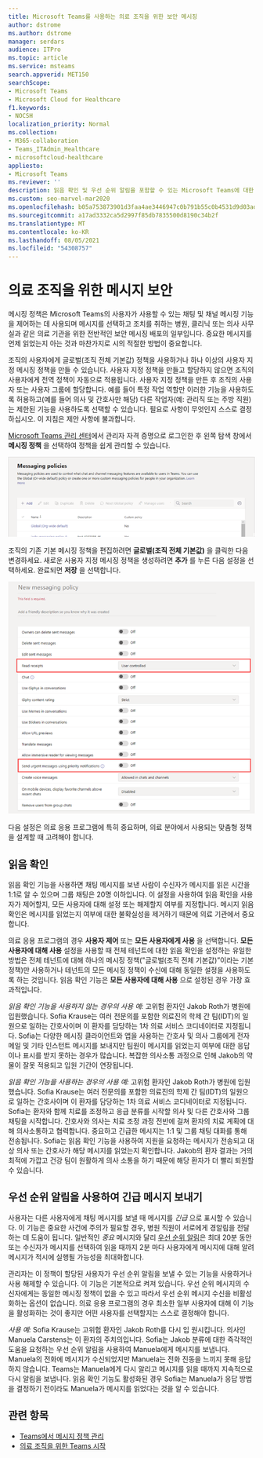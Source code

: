 ```yaml
---
title: Microsoft Teams를 사용하는 의료 조직을 위한 보안 메시징
author: dstrome
ms.author: dstrome
manager: serdars
audience: ITPro
ms.topic: article
ms.service: msteams
search.appverid: MET150
searchScope:
- Microsoft Teams
- Microsoft Cloud for Healthcare
f1.keywords:
- NOCSH
localization_priority: Normal
ms.collection:
- M365-collaboration
- Teams_ITAdmin_Healthcare
- microsoftcloud-healthcare
appliesto:
- Microsoft Teams
ms.reviewer: ''
description: 읽음 확인 및 우선 순위 알림을 포함할 수 있는 Microsoft Teams에 대한 보안 메시징 정책을 사용자 지정하는 방법을 알아보세요.
ms.custom: seo-marvel-mar2020
ms.openlocfilehash: b05a753873901d3faa4ae3446947c0b791b55c0b4531d9d03adf039a421c2f5a
ms.sourcegitcommit: a17ad3332ca5d2997f85db7835500d8190c34b2f
ms.translationtype: MT
ms.contentlocale: ko-KR
ms.lasthandoff: 08/05/2021
ms.locfileid: "54308757"
---
```

# <a name="secure-messaging-for-healthcare-organizations"></a>의료 조직을 위한 메시지 보안

메시징 정책은 Microsoft Teams의 사용자가 사용할 수 있는 채팅 및 채널 메시징 기능을 제어하는 데 사용되며 메시지를 선택하고 조치를 취하는 병원, 클리닉 또는 의사 사무실과 같은 의료 기관을 위한 전반적인 보안 메시징 배포의 일부입니다. 중요한 메시지를 언제 읽었는지 아는 것과 마찬가지로 시의 적절한 방법이 중요합니다.

조직의 사용자에게 글로벌(조직 전체 기본값) 정책을 사용하거나 하나 이상의 사용자 지정 메시징 정책을 만들 수 있습니다. 사용자 지정 정책을 만들고 할당하지 않으면 조직의 사용자에게 전역 정책이 자동으로 적용됩니다. 사용자 지정 정책을 만든 후 조직의 사용자 또는 사용자 그룹에 할당합니다. 예를 들어 특정 작업 역할만 이러한 기능을 사용하도록 허용하고(예를 들어 의사 및 간호사만 해당) 다른 작업자(예: 관리직 또는 주방 직원)는 제한된 기능을 사용하도록 선택할 수 있습니다. 필요로 사항이 무엇인지 스스로 결정하십시오. 이 지침은 제안 사항에 불과합니다.

[Microsoft Teams 관리 센터](https://admin.teams.microsoft.com)에서 관리자 자격 증명으로 로그인한 후 왼쪽 탐색 창에서 **메시징 정책** 을 선택하여 정책을 쉽게 관리할 수 있습니다.

 ![메시징 정책 페이지의 스크린샷](../../media/hc-messaging-policy-admin-center.png)

조직의 기존 기본 메시징 정책을 편집하려면 **글로벌(조직 전체 기본값)** 을 클릭한 다음 변경하세요. 새로운 사용자 지정 메시징 정책을 생성하려면 **추가** 를 누른 다음 설정을 선택하세요. 완료되면 **저장** 을 선택합니다.

![메시징 정책 설정의 스크린샷](../../media/hc-messaging-policy.png)

다음 설정은 의료 응용 프로그램에 특히 중요하며, 의료 분야에서 사용되는 맞춤형 정책을 설계할 때 고려해야 합니다.

## <a name="read-receipts"></a>읽음 확인

읽음 확인 기능을 사용하면 채팅 메시지를 보낸 사람이 수신자가 메시지를 읽은 시간을 1:1로 알 수 있으며 그룹 채팅은 20명 이하입니다. 이 설정을 사용하여 읽음 확인을 사용자가 제어할지, 모든 사용자에 대해 설정 또는 해제할지 여부를 지정합니다. 메시지 읽음 확인은 메시지를 읽었는지 여부에 대한 불확실성을 제거하기 때문에 의료 기관에서 중요합니다.

의료 응용 프로그램의 경우 **사용자 제어** 또는 **모든 사용자에게 사용** 을 선택합니다. **모든 사용자에 대해 사용** 설정을 사용할 때 전체 테넌트에 대한 읽음 확인을 설정하는 유일한 방법은 전체 테넌트에 대해 하나의 메시징 정책("글로벌(조직 전체 기본값)”이라는 기본 정책)만 사용하거나 테넌트의 모든 메시징 정책이 수신에 대해 동일한 설정을 사용하도록 하는 것입니다. 읽음 확인 기능은 **모든 사용자에 대해 사용** 으로 설정된 경우 가장 효과적입니다.

*읽음 확인 기능을 사용하지 않는 경우의 사용 예:* 고위험 환자인 Jakob Roth가 병원에 ​​입원했습니다.  Sofia Krause는 여러 전문의를 포함한 의료진의 학제 간 팀(IDT)의 일원으로 일하는 간호사이며 이 환자를 담당하는 1차 의료 서비스 코디네이터로 지정됩니다.  Sofia는 다양한 메시징 클라이언트와 앱을 사용하는 간호사 및 의사 그룹에게 전자 메일 및 기타 인스턴트 메시지를 보내지만 팀원이 메시지를 읽었는지 여부에 대한 응답이나 표시를 받지 못하는 경우가 많습니다. 복잡한 의사소통 과정으로 인해 Jakob의 약물이 잘못 적용되고 입원 기간이 연장됩니다.

*읽음 확인 기능을 사용하는 경우의 사용 예:* 고위험 환자인 Jakob Roth가 병원에 ​​입원했습니다.  Sofia Krause는 여러 전문의를 포함한 의료진의 학제 간 팀(IDT)의 일원으로 일하는 간호사이며 이 환자를 담당하는 1차 의료 서비스 코디네이터로 지정됩니다.  Sofia는 환자와 함께 치료를 조정하고 응급 분류를 시작할 의사 및 다른 간호사와 그룹 채팅을 시작합니다.  간호사와 의사는 치료 조정 과정 전반에 걸쳐 환자의 치료 계획에 대해 의사소통하고 협력합니다.  중요하고 긴급한 메시지는 1:1 및 그룹 채팅 대화를 통해 전송됩니다. Sofia는 읽음 확인 기능을 사용하여 지원을 요청하는 메시지가 전송되고 대상 의사 또는 간호사가 해당 메시지를 읽었는지 확인합니다. Jakob의 환자 결과는 거의 최적에 가깝고 건강 팀이 원활하게 의사 소통을 하기 때문에 해당 환자가 더 빨리 퇴원할 수 있습니다.

## <a name="send-urgent-messages-using-priority-notifications"></a>우선 순위 알림을 사용하여 긴급 메시지 보내기

사용자는 다른 사용자에게 채팅 메시지를 보낼 때 메시지를 *긴급* 으로 표시할 수 있습니다. 이 기능은 중요한 사건에 주의가 필요할 경우, 병원 직원이 서로에게 경알림을 전달하는 데 도움이 됩니다. 일반적인 *중요* 메시지와 달리 [우선 순위 알림](https://support.microsoft.com/article/mark-a-message-as-important-or-urgent-in-teams-ea99d5b6-1317-4550-8d75-86ff14cd4462)은 최대 20분 동안 또는 수신자가 메시지를 선택하여 읽을 때까지 2분 마다 사용자에게 메시지에 대해 알려 메시지가 적시에 실행될 가능성을 최대화합니다.

관리자는 이 정책이 할당된 사용자가 우선 순위 알림을 보낼 수 있는 기능을 사용하거나 사용 해제할 수 있습니다. 이 기능은 기본적으로 켜져 있습니다. 우선 순위 메시지의 수신자에게는 동일한 메시징 정책이 없을 수 있고 따라서 우선 순위 메시지 수신을 비활성화하는 옵션이 없습니다. 의료 응용 프로그램의 경우 최소한 일부 사용자에 대해 이 기능을 활성화하는 것이 좋지만 어떤 사용자를 선택할지는 스스로 결정해야 합니다.

*사용 예:* Sofia Krause는 고위험 환자인 Jakob Roth를 다시 입 원시킵니다. 의사인 Manuela Carstens는 이 환자의 주치의입니다.  Sofia는 Jakob 분류에 대한 즉각적인 도움을 요청하는 우선 순위 알림을 사용하여 Manuela에게 메시지를 보냅니다.  Manuela의 전화에 메시지가 수신되었지만 Manuela는 전화 진동을 느끼지 못해 응답하지 않습니다. Teams는 Manuela에게 다시 알리고 메시지를 읽을 때까지 지속적으로 다시 알림을 보냅니다. 읽음 확인 기능도 활성화된 경우 Sofia는 Manuela가 응답 방법을 결정하기 전이라도 Manuela가 메시지를 읽었다는 것을 알 수 있습니다.

## <a name="related-topics"></a>관련 항목

- [Teams에서 메시지 정책 관리](../../messaging-policies-in-teams.md)
- [의료 조직을 위한 Teams 시작](teams-in-hc.md)
